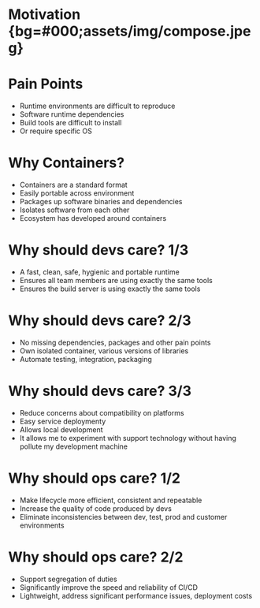 # Motivation {bg=#000;assets/img/compose.jpeg}

# Pain Points
- Runtime environments are difficult to reproduce
- Software runtime dependencies
- Build tools are difficult to install
- Or require specific OS

# Why Containers?

- Containers are a standard format<br/>
- Easily portable across environment<br/>
- Packages up software binaries and dependencies<br/>
- Isolates software from each other<br/>
- Ecosystem has developed around containers<br/>

# Why should devs care? 1/3

- A fast, clean, safe, hygienic and portable runtime
- Ensures all team members are using exactly the same tools
- Ensures the build server is using exactly the same tools


# Why should devs care? 2/3

- No missing dependencies, packages and other pain points
- Own isolated container, various versions of libraries
- Automate testing, integration, packaging

# Why should devs care? 3/3

- Reduce concerns about compatibility on platforms
- Easy service deploymenty
- Allows local development
- It allows me to experiment with support technology without having pollute my development machine 

# Why should ops care? 1/2

- Make lifecycle more efficient, consistent and repeatable
- Increase the quality of code produced by devs
- Eliminate inconsistencies between dev, test, prod and customer environments

# Why should ops care? 2/2

- Support segregation of duties
- Significantly improve the speed and reliability of CI/CD
- Lightweight, address significant performance issues, deployment costs


